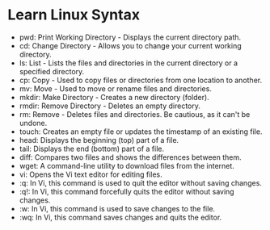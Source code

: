 # Learn Linux Syntax

- pwd: Print Working Directory - Displays the current directory path.
- cd: Change Directory - Allows you to change your current working directory.
- ls: List - Lists the files and directories in the current directory or a specified directory.
- cp: Copy - Used to copy files or directories from one location to another.
- mv: Move - Used to move or rename files and directories.
- mkdir: Make Directory - Creates a new directory (folder).
- rmdir: Remove Directory - Deletes an empty directory.
- rm: Remove - Deletes files and directories. Be cautious, as it can't be undone.
- touch: Creates an empty file or updates the timestamp of an existing file.
- head: Displays the beginning (top) part of a file.
- tail: Displays the end (bottom) part of a file.
- diff: Compares two files and shows the differences between them.
- wget: A command-line utility to download files from the internet.
- vi: Opens the Vi text editor for editing files.
- :q: In Vi, this command is used to quit the editor without saving changes.
- :q!: In Vi, this command forcefully quits the editor without saving changes.
- :w: In Vi, this command is used to save changes to the file.
- :wq: In Vi, this command saves changes and quits the editor.
